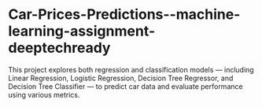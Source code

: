 # Car-Prices-Predictions--machine-learning-assignment-deeptechready
This project explores both regression and classification models — including Linear Regression, Logistic Regression, Decision Tree Regressor, and Decision Tree Classifier — to predict car data and evaluate performance using various metrics.
